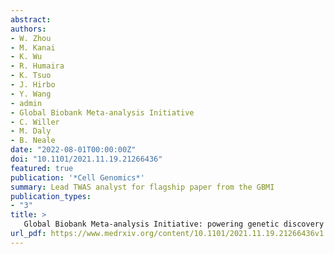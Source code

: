 ```yaml
---
abstract:
authors:
- W. Zhou
- M. Kanai
- K. Wu
- R. Humaira
- K. Tsuo
- J. Hirbo
- Y. Wang
- admin
- Global Biobank Meta-analysis Initiative
- C. Willer
- M. Daly
- B. Neale
date: "2022-08-01T00:00:00Z"
doi: "10.1101/2021.11.19.21266436"
featured: true
publication: '*Cell Genomics*'
summary: Lead TWAS analyst for flagship paper from the GBMI
publication_types:
- "3"
title: >
   Global Biobank Meta-analysis Initiative: powering genetic discovery across human diseases
url_pdf: https://www.medrxiv.org/content/10.1101/2021.11.19.21266436v1.full.pdf
---
```

